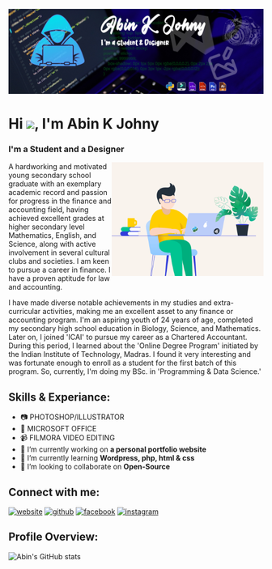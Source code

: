 ![I'm a student and a designer.](https://github.com/abinkjohny/abinkjohny/blob/main/Banner%201.jpg)


<h1 align="left">Hi <img src="https://raw.githubusercontent.com/MartinHeinz/MartinHeinz/master/wave.gif" width="30px">, I'm Abin K Johny</h1>
<h3>I'm a Student and a Designer</h3>
<img align="right" alt="GIF" src="https://github.com/abinkjohny/abinkjohny/blob/main/image_processing20210909-29286-dr58yz.gif" width="300" height="225" />

<p>A hardworking and motivated young secondary school graduate with an exemplary academic record and passion for progress in the finance and accounting field, having achieved excellent grades at higher secondary level Mathematics, English, and Science, along with active involvement in several cultural clubs and societies. I am keen to pursue a career in finance. I have a proven aptitude for law and accounting.</p>
I have made diverse notable achievements in my studies and extra-curricular activities, making me an excellent asset to any finance or accounting program. I'm an aspiring youth of 24 years of age, completed my secondary high school education in Biology, Science, and Mathematics. Later on, I joined 'ICAI' to pursue my career as a Chartered Accountant. During this period, I learned about the 'Online Degree Program' initiated by the Indian Institute of Technology, Madras. I found it very interesting and was fortunate enough to enroll as a student for the first batch of this program. So, currently, I'm doing my BSc. in 'Programming & Data Science.'

## Skills & Experiance:
<p align="left">

- 📷 PHOTOSHOP/ILLUSTRATOR
- 🏢 MICROSOFT OFFICE
- 📹 FILMORA VIDEO EDITING  
- 🔭 I’m currently working on **a personal portfolio website** 
- 🌱 I’m currently learning **Wordpress, php, html & css** 
- 👯 I’m looking to collaborate on **Open-Source** 

## Connect with me:
[<img src='https://cdn.jsdelivr.net/npm/simple-icons@3.0.1/icons/icloud.svg' alt='website' height='40'>](https://abinkjohny.github.io/) [<img src='https://cdn.jsdelivr.net/npm/simple-icons@3.0.1/icons/github.svg' alt='github' height='40'>](https://github.com/abinkjohny)  [<img src='https://cdn.jsdelivr.net/npm/simple-icons@3.0.1/icons/facebook.svg' alt='facebook' height='40'>](https://www.facebook.com/abin.kjohny.5)  [<img src='https://cdn.jsdelivr.net/npm/simple-icons@3.0.1/icons/instagram.svg' alt='instagram' height='40'>](https://www.instagram.com/akj_unni_k//)    

## Profile Overview:  
  
![Abin's GitHub stats](https://github-readme-stats.vercel.app/api?username=abinkjohny&show_icons=true&theme=vue) 


